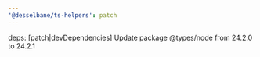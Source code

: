 ```yaml
---
'@desselbane/ts-helpers': patch
---
```


deps: [patch|devDependencies] Update package @types/node from 24.2.0 to 24.2.1
